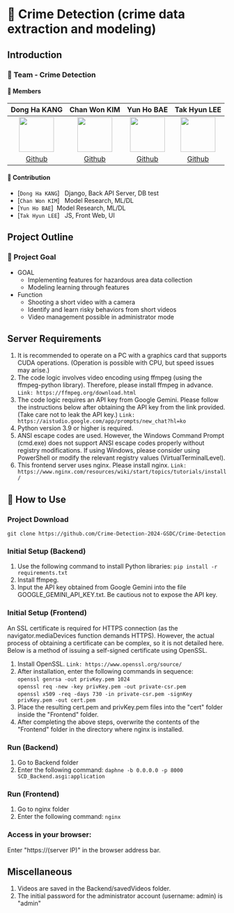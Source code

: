 # 👬 Crime Detection (crime data extraction and modeling)

## Introduction

### 🌟 Team - Crime Detection

#### 🔅 Members

|                                        Dong Ha KANG                                         |                                         Chan Won KIM                                         |                                          Yun Ho BAE                                          |                                         Tak Hyun LEE                                         |
| :-----------------------------------------------------------------------------------------: | :------------------------------------------------------------------------------------------: | :------------------------------------------------------------------------------------------: | :------------------------------------------------------------------------------------------: |
| <img src='https://avatars.githubusercontent.com/u/57825834?v=4' height=80 width=80px></img> | <img src='https://avatars.githubusercontent.com/u/123648087?v=4' height=80 width=80px></img> | <img src='https://avatars.githubusercontent.com/u/126548916?v=4' height=80 width=80px></img> | <img src='https://avatars.githubusercontent.com/u/144776756?v=4' height=80 width=80px></img> |
|                         [Github](https://github.com/EasternPen9uin)                         |                            [Github](https://github.com/chanwon0)                             |                            [Github](https://github.com/uyunho99)                             |                            [Github](https://github.com/Kongtaks)                             |

#### 🔅 Contribution

- [`Dong Ha KANG`] &nbsp; Django, Back API Server, DB test
- [`Chan Won KIM`] &nbsp; Model Research, ML/DL
- [`Yun Ho BAE`]&nbsp; Model Research, ML/DL
- [`Tak Hyun LEE`] &nbsp; JS, Front Web, UI

## Project Outline

### 🎯 Project Goal

- GOAL
  - Implementing features for hazardous area data collection
  - Modeling learning through features
- Function
  - Shooting a short video with a camera
  - Identify and learn risky behaviors from short videos
  - Video management possible in administrator mode


## Server Requirements
1. It is recommended to operate on a PC with a graphics card that supports CUDA operations. (Operation is possible with CPU, but speed issues may arise.)
2. The code logic involves video encoding using ffmpeg (using the ffmpeg-python library). Therefore, please install ffmpeg in advance.
```Link: https://ffmpeg.org/download.html```
3. The code logic requires an API key from Google Gemini. Please follow the instructions below after obtaining the API key from the link provided. (Take care not to leak the API key.)
```Link: https://aistudio.google.com/app/prompts/new_chat?hl=ko```
4. Python version 3.9 or higher is required.
5. ANSI escape codes are used. However, the Windows Command Prompt (cmd.exe) does not support ANSI escape codes properly without registry modifications. If using Windows, please consider using PowerShell or modify the relevant registry values (VirtualTerminalLevel).
6. This frontend server uses nginx. Please install nginx.
```Link: https://www.nginx.com/resources/wiki/start/topics/tutorials/install/```


## 🔨 How to Use
### Project Download
```git clone https://github.com/Crime-Detection-2024-GSDC/Crime-Detection```

### Initial Setup (Backend)
1. Use the following command to install Python libraries:
```pip install -r requirements.txt```
2. Install ffmpeg.
3. Input the API key obtained from Google Gemini into the file GOOGLE_GEMINI_API_KEY.txt. Be cautious not to expose the API key.

### Initial Setup (Frontend) 
An SSL certificate is required for HTTPS connection (as the navigator.mediaDevices function demands HTTPS). However, the actual process of obtaining a certificate can be complex, so it is not detailed here. Below is a method of issuing a self-signed certificate using OpenSSL.
1. Install OpenSSL.
```Link: https://www.openssl.org/source/```
2. After installation, enter the following commands in sequence:  
```openssl genrsa -out privKey.pem 1024```  
```openssl req -new -key privKey.pem -out private-csr.pem```  
```openssl x509 -req -days 730 -in private-csr.pem -signKey privKey.pem -out cert.pem```  
3. Place the resulting cert.pem and privKey.pem files into the "cert" folder inside the "Frontend" folder.
4. After completing the above steps, overwrite the contents of the "Frontend" folder in the directory where nginx is installed.
 
### Run (Backend)
1. Go to Backend folder
2. Enter the following command:
```daphne -b 0.0.0.0 -p 8000 SCD_Backend.asgi:application```

### Run (Frontend)
1. Go to nginx folder
2. Enter the following command:
```nginx```

### Access in your browser:
Enter "https://(server IP)" in the browser address bar.

## Miscellaneous
1. Videos are saved in the Backend/savedVideos folder.
2. The initial password for the administrator account (username: admin) is "admin"